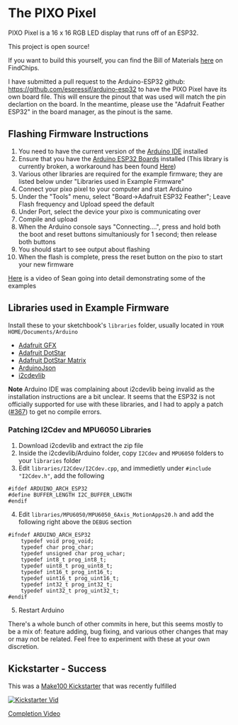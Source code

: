 # The PIXO Pixel
PIXO Pixel is a 16 x 16 RGB LED display that runs off of an ESP32.

This project is open source! 

If you want to build this yourself, you can find the Bill of Materials [here](https://www.findchips.com/org/10-open-hardware/list/85998-pixo-pixel-esp-board-and-led-board) on FindChips.

I have submitted a pull request to the Arduino-ESP32 github: https://github.com/espressif/arduino-esp32 to have the PIXO Pixel have its own board file. This will ensure the pinout that was used will match the pin declartion on the board. In the meantime, please use the "Adafruit Feather ESP32" in the board manager, as the pinout is the same.

## Flashing Firmware Instructions
1. You need to have the current version of the [Arduino IDE](https://arduino.cc) installed
2. Ensure that you have the [Arduino ESP32 Boards](https://github.com/espressif/arduino-esp32) installed (This library is currently broken, a workaround has been found [Here](https://github.com/espressif/arduino-esp32/issues/1559))
3. Various other libraries are required for the example firmware; they are listed below under "Libraries used in Example Firmware"
4. Connect your pixo pixel to your computer and start Arduino
5. Under the "Tools" menu, select "Board->Adafruit ESP32 Feather"; Leave Flash frequency and Upload speed the default
6. Under Port, select the device your pixo is communicating over
7. Compile and upload
8. When the Arduino console says "Connecting....", press and hold both the boot and reset buttons simultaniously for 1 second; then release both buttons
9. You should start to see output about flashing
10. When the flash is complete, press the reset button on the pixo to start your new firmware

[Here](https://youtu.be/dVT4Nei8qHg) is a video of Sean going into detail demonstrating some of the examples

## Libraries used in Example Firmware
Install these to your sketchbook's `libraries` folder, usually located in `YOUR HOME/Documents/Arduino`

* [Adafruit GFX](https://github.com/adafruit/Adafruit-GFX-Library)
* [Adafruit DotStar](https://github.com/adafruit/Adafruit_DotStar)
* [Adafruit DotStar Matrix](https://github.com/adafruit/Adafruit_DotStarMatrix)
* [ArduinoJson](https://github.com/bblanchon/ArduinoJson)
* [i2cdevlib](https://github.com/jrowberg/i2cdevlib)

**Note** Arduino IDE was complaining about i2cdevlib being invalid as the installation instructions are a bit unclear.
It seems that the ESP32 is not officially supported for use with these libraries, and I had to apply a patch ([#367](https://github.com/jrowberg/i2cdevlib/pull/367)) to get no compile errors.

### Patching I2Cdev and MPU6050 Libraries
1. Download i2cdevlib and extract the zip file
2. Inside the i2cdevlib/Arduino folder, copy `I2Cdev` and `MPU6050` folders to your `libraries` folder
3. Edit `libraries/I2Cdev/I2Cdev.cpp`, and immedietly under `#include "I2Cdev.h"`, add the following
```
#ifdef ARDUINO_ARCH_ESP32
#define BUFFER_LENGTH I2C_BUFFER_LENGTH
#endif
```
4. Edit `libraries/MPU6050/MPU6050_6Axis_MotionApps20.h` and add the following right above the `DEBUG` section
```
#ifndef ARDUINO_ARCH_ESP32
    typedef void prog_void;
    typedef char prog_char;
    typedef unsigned char prog_uchar;
    typedef int8_t prog_int8_t;
    typedef uint8_t prog_uint8_t;
    typedef int16_t prog_int16_t;
    typedef uint16_t prog_uint16_t;
    typedef int32_t prog_int32_t;
    typedef uint32_t prog_uint32_t;
#endif
```
5. Restart Arduino

There's a whole bunch of other commits in here, but this seems mostly to be a mix of: feature adding, bug fixing, and various other changes that may or may not be related. Feel free to experiment with these at your own discretion.

## Kickstarter - Success
This was a [Make100 Kickstarter](https://www.kickstarter.com/projects/idlehandsdev/pixo-pixel-an-esp32-based-iot-rgb-display-for-make) that was recently fulfilled

[![Kickstarter Vid](https://img.youtube.com/vi/XT5R4Tftu7k/0.jpg)](https://youtu.be/XT5R4Tftu7k)

[Completion Video](https://youtu.be/YA3uAYVbMNc)